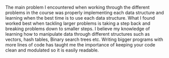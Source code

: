 The main problem I encountered when working through the different problems in the course was properly implementing each data structure and learning when the best time is to use each data structure. What I found worked best when tackling larger problems is taking a step back and breaking problems down to smaller steps.  I believe my knowledge of learning how to manipulate data through different structures such as vectors, hash tables, Binary search trees etc. Writing bigger programs with more lines of code has taught me the importance of keeping your code clean and modulated so it is easily readable. 

